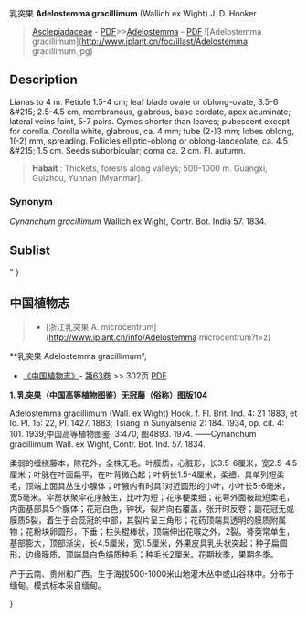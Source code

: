 乳突果 **Adelostemma gracillimum** (Wallich ex Wight) J. D. Hooker

> [Asclepiadaceae](http://www.iplant.cn/info/Asclepiadaceae?t=foc) - [PDF](http://www.iplant.cn/foc/pdf/Asclepiadaceae.pdf)>>[Adelostemma](Adelostemma-乳突果属.md) - [PDF](http://www.iplant.cn/foc/pdf/Adelostemma.pdf)
![Adelostemma gracillimum](http://www.iplant.cn/foc/illast/Adelostemma gracillimum.jpg)

## Description

Lianas to 4 m. Petiole 1.5-4 cm; leaf blade ovate or oblong-ovate, 3.5-6 &amp;#215; 2.5-4.5 cm, membranous, glabrous, base cordate, apex acuminate; lateral veins faint, 5-7 pairs. Cymes shorter than leaves; pubescent except for corolla. Corolla white, glabrous, ca. 4 mm; tube (2-)3 mm; lobes oblong, 1(-2) mm, spreading. Follicles elliptic-oblong or oblong-lanceolate, ca. 4.5 &amp;#215; 1.5 cm. Seeds suborbicular; coma ca. 2 cm. Fl. autumn.

> **Habait** : 
> Thickets, forests along valleys; 500-1000 m. Guangxi, Guizhou, Yunnan [Myanmar].

### Synonym
*Cynanchum gracillimum* Wallich ex Wight, Contr. Bot. India 57. 1834.

## Sublist
"
}
## 中国植物志

> * [浙江乳突果  A.  microcentrum](http://www.iplant.cn/info/Adelostemma microcentrum?t=z)

**乳突果 Adelostemma gracillimum",

* [《中国植物志》](http://www.iplant.cn/frps)- [第63卷](http://www.iplant.cn/frps/vol/63) >> 302页 [PDF](http://www.iplant.cn/frps/pdf/63/302.pdf)

**1. 乳突果（中国高等植物图鉴）无冠藤（俗称）图版104**

Adelostemma gracillimum (Wall. ex Wight) Hook. f. Fl. Brit. Ind. 4: 21 1883, et Ic. Pl. 15: 22, Pl. 1427. 1883; Tsiang in Sunyatsenia 2: 184. 1934, op. cit. 4: 101. 1939;中国高等植物图鉴, 3:470, 图4893. 1974. ——Cynanchum gracillimum Wall. ex Wight, Contr. Bot. Ind. 57. 1834.

柔弱的缠绕藤本，除花外，全株无毛。叶膜质，心脏形，长3.5-6厘米，宽2.5-4.5厘米；叶脉在叶面扁平，在叶背微凸起；叶柄长1.5-4厘米，柔细，具单列短柔毛，顶端上面具丛生小腺体；叶腋内有时具1对近圆形的小叶，小叶长5-6毫米，宽5毫米。伞房状聚伞花序腋生，比叶为短；花序梗柔细；花萼外面被疏短柔毛，内面基部具5个腺体；花冠白色，钟状，裂片向右覆盖，张开时反卷；副花冠无或膜质5裂，着生于合蕊冠的中部，其裂片呈三角形；花药顶端具透明的膜质附属物；花粉块卵圆形，下垂；柱头棍棒状，顶端伸出花喉之外，2裂。蓇葖常单生，基部膨大，顶部渐尖，长4.5厘米，宽1.5厘米，外果皮具乳头状突起；种子扁圆形，边缘膜质，顶端具白色绢质种毛；种毛长2厘米。花期秋季，果期冬季。

产于云南、贵州和广西。生于海拔500-1000米山地灌木丛中或山谷林中。分布于缅甸。模式标本采自缅甸。

}